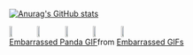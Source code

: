 [![Anurag's GitHub stats](https://github-readme-stats.vercel.app/api?username=FireDragonSrc)](https://github.com/anuraghazra/github-readme-stats)
<section>
<div style="display:flex;">
  <img width="10%" src="https://cdn.jsdelivr.net/gh/devicons/devicon/icons/javascript/javascript-original.svg" />
  <img width="10%" src="https://cdn.jsdelivr.net/gh/devicons/devicon/icons/html5/html5-original.svg" />
  <img width="10%" src="https://cdn.jsdelivr.net/gh/devicons/devicon/icons/css3/css3-original.svg" />
  <img width="10%" src="https://cdn.jsdelivr.net/gh/devicons/devicon/icons/csharp/csharp-original.svg" />
  <img width="10%" src="https://cdn.jsdelivr.net/gh/devicons/devicon/icons/figma/figma-original.svg" />
</div>
<div class="tenor-gif-embed" data-postid="23217972" data-share-method="host" data-aspect-ratio="0.75" data-width="100%"><a href="https://tenor.com/view/embarrassed-panda-gif-23217972">Embarrassed Panda GIF</a>from <a href="https://tenor.com/search/embarrassed-gifs">Embarrassed GIFs</a></div> <script type="text/javascript" async src="https://tenor.com/embed.js"></script>
